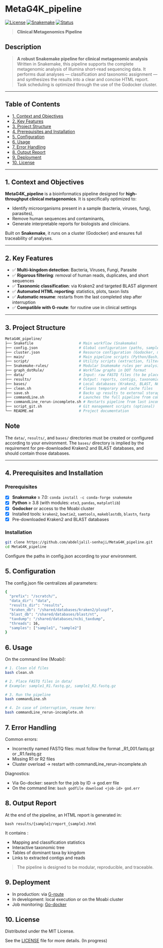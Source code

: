 # MetaG4K_pipeline

[![License](https://img.shields.io/badge/license-MIT-blue.svg)](LICENSE)
[![Snakemake](https://img.shields.io/badge/snakemake-%20≥7.0-brightgreen.svg)](https://snakemake.readthedocs.io)
[![Status](https://img.shields.io/badge/status-active-brightgreen)](#)

> **Clinical Metagenomics Pipeline**

##  Description

> **A robust Snakemake pipeline for clinical metagenomic analysis**  
> Written in Snakemake, this pipeline supports the complete metagenomic analysis of Illumina short-read sequencing data. It performs dual analyses — classification and taxonomic assignment — and synthesizes the results into a clear and concise HTML report. Task scheduling is optimized through the use of the Godocker cluster.

---

## Table of Contents
- [1. Context and Objectives](#-context-and-objectives)
- [2. Key Features](#-key-features)
- [3. Project Structure](#-project-structure)
- [4. Prerequisites and Installation](#-prerequisites-and-installation)
- [5. Configuration](#-configuration)
- [6. Usage](#-usage)
- [7. Error Handling](#-error-handling)
- [8. Output Report](#-output-report)
- [9. Deployment](#-deployment)
- [10. License](#-license)


---

##  1. Context and Objectives

**MetaG4K_pipeline** is a bioinformatics pipeline designed for **high-throughput clinical metagenomics**. It is specifically optimized to:
- Identify microorganisms present in a sample (bacteria, viruses, fungi, parasites),
- Remove human sequences and contaminants,
- Generate interpretable reports for biologists and clinicians.

Built on **Snakemake**, it runs on a cluster (Godocker) and ensures full traceability of analyses.

---

## 2. Key Features

- ✅ **Multi-kingdom detection**: Bacteria, Viruses, Fungi, Parasite  
- ✅ **Rigorous filtering**: removal of human reads, duplicates, and short sequences  
- ✅ **Taxonomic classification**: via Kraken2 and targeted BLAST alignment  
- ✅ **Automated HTML reporting**: statistics, plots, taxon lists  
- ✅ **Automatic resume**: restarts from the last completed step after interruption  
- ✅ **Compatible with G-route**: for routine use in clinical settings  

---

##  3. Project Structure

```bash
MetaG4K_pipeline/
├── Snakefile                     # Main workflow (Snakemake)
├── config.json                   # Global configuration (paths, samples, parameters)
├── cluster.json                  # Resource configuration (Godocker, memory, threads)
├── main/                         # Main pipeline scripts (Python/Bash)
├── script/                       # Utility scripts (extraction, filtering, taxid mapping)
├── Snakemake-rules/              # Modular Snakemake rules per analysis step
├── graph_dotRule/                # Workflow graphs in DOT format
├── data/                         # Input: raw FASTQ files (to be placed here)
├── results/                      # Output: reports, contigs, taxonomic lists
├── bases/                        # Local databases (Kraken2, BLAST, NCBI taxdump)
├── clean.sh                      # Cleans temporary and cache files
├── save.sh                       # Backs up results to external storage
├── commandLine.sh                # Launches the full pipeline from command line
├── commandLine_rerun-incomplete.sh # Restarts pipeline from last incomplete step
├── script_git.sh                 # Git management scripts (optional)
└── README.md                     # Project documentation
```
##  Note

The `data/`, `results/`, and `bases/` directories must be created or configured according to your environment.  The `bases/` directory is implied by the requirement for pre-downloaded Kraken2 and BLAST databases, and should contain those databases.

---

##  4. Prerequisites and Installation

### Prerequisites

- [x] **Snakemake** ≥ 7.0: `conda install -c conda-forge snakemake`
- [x] **Python** ≥ 3.8 (with modules: `ete3`, `pandas`, `matplotlib`)
- [x] **Godocker** or access to the Moabi cluster
- [x] Installed tools: `kraken2`, `bowtie2`, `samtools`, `makeblastdb`, `blastn`, `fastp`
- [x] Pre-downloaded Kraken2 and BLAST databases

### Installation

```bash
git clone https://github.com/abdeljalil-senhaji/MetaG4K_pipeline.git
cd MetaG4K_pipeline
```

Configure the paths in config.json according to your environment.


##  5. Configuration

The config.json file centralizes all parameters:
```bash
{
  "prefix": "/scratch/",
  "data_dir": "data",
  "results_dir": "results",
  "kraken_db": "/shared/databases/kraken2/pluspf",
  "blast_db": "/shared/databases/blast/nt",
  "taxdump": "/shared/databases/ncbi_taxdump",
  "threads": 16,
  "samples": ["sample1", "sample2"]
}
```

##  6. Usage

On the command line (Moabi):
```bash
# 1. Clean old files
bash clean.sh

# 2. Place FASTQ files in data/
# Example: sample1_R1.fastq.gz, sample1_R2.fastq.gz

# 3. Run the pipeline
bash commandLine.sh

# 4. In case of interruption, resume here:
bash commandLine_rerun-incomplete.sh
```

##  7. Error Handling
Common errors:

* Incorrectly named FASTQ files: must follow the format _R1_001.fastq.gz or _R1.fastq.gz
* Missing R1 or R2 files
* Cluster overload → restart with commandLine_rerun-incomplete.sh

Diagnostics:

* Via Go-docker: search for the job by ID → god.err file
* On the command line: ```bash godfile download <job-id> god.err```

## 8. Output Report

At the end of the pipeline, an HTML report is generated in:

```bash results/{sample}/report_{sample}.html```

It contains :

*  Mapping and classification statistics
*  Interactive taxonomic tree
*  Tables of dominant taxa by kingdom
*  Links to extracted contigs and reads

> The pipeline is designed to be modular, reproducible, and traceable.


##  9. Deployment

* In production: via  [G-route]()
* In development: local execution or on the Moabi cluster
* Job monitoring: [Go-docker]()



## 10. License

Distributed under the MIT License.

See the [LICENSE]() file for more details. (In progress)


